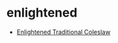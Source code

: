 # enlightened

 * [Enlightened Traditional Coleslaw](index/e/enlightened-traditional-coleslaw-106826.json)

